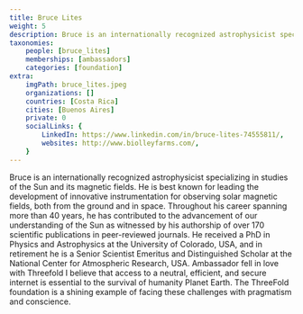 ```yaml
---
title: Bruce Lites
weight: 5
description: Bruce is an internationally recognized astrophysicist specializing in studies of the Sun and its magnetic fields.
taxonomies:
    people: [bruce_lites]
    memberships: [ambassadors]
    categories: [foundation]
extra:
    imgPath: bruce_lites.jpeg
    organizations: []
    countries: [Costa Rica]
    cities: [Buenos Aires]
    private: 0
    socialLinks: {
        LinkedIn: https://www.linkedin.com/in/bruce-lites-74555811/,
        websites: http://www.biolleyfarms.com/,
    }
---
```


Bruce is an internationally recognized astrophysicist specializing in studies of the Sun and its magnetic fields. He is best known for leading the development of innovative instrumentation for observing solar magnetic fields, both from the ground and in space. Throughout his career spanning more than 40 years, he has contributed to the advancement of our understanding of the Sun as witnessed by his authorship of over 170 scientific publications in peer-reviewed journals. He received a PhD in Physics and Astrophysics at the University of Colorado, USA, and in retirement he is a Senior Scientist Emeritus and Distinguished Scholar at the National Center for Atmospheric Research, USA. Ambassador fell in love with Threefold I believe that access to a neutral, efficient, and secure internet is essential to the survival of humanity Planet Earth. The ThreeFold foundation is a shining example of facing these challenges with pragmatism and conscience.
